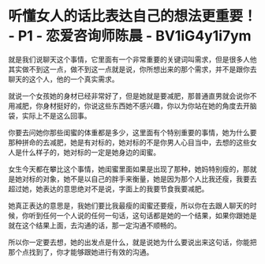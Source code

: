 # 听懂女人的话比表达自己的想法更重要！ - P1 - 恋爱咨询师陈晨 - BV1iG4y1i7ym

就是我们说聊天这个事情，它里面有一个非常重要的关键词叫需求，但是很多人他其实做不到这一点，做不到这一点就是说，你所想出来的那个需求，并不是跟你去聊天的这个人，他的一个真实需求。

就说一个女孩她的身材已经非常好了，但是她就是要减肥，那普通直男就会说你不用减肥，你身材挺好的，你说这些东西她不感兴趣，你以为你站在她的角度去开脑袋，实际上不是这么回事。

你要去问她你那些闺蜜的体重都是多少，这里面有个特别重要的事情，她为什么要那种拼命的去减肥，她是有对标的，她对标的不是你男人心目当中，去想的这些女人是什么样子的，她对标的一定是她身边的闺蜜。

女生今天都在攀比这个事情，她闺蜜里面如果是出现了那种，她妈特别瘦的，那就是她对标的对象，她不是以自己的胖手来衡量，她是因为那个人比我还瘦，我要去超过她，她表达的意思绝对不是说，字面上的我要节食我要减肥。

她真正表达的意思是，我她们要比我最瘦的闺蜜还要瘦，所以你在去跟人聊天的时候，你听到任何一个人说的任何一句话，这句话都是她的一个结果，如果你跟她是就在这个结果上面，去沟通的话，那一定沟通不顺畅的。

所以你一定要去想，她的出发点是什么，就是说她为什么要说出来这句话，你能把那个点找到了，你才能够跟她进行有效的沟通。

